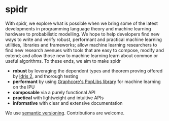 # spidr

With spidr, we explore what is possible when we bring some of the latest developments in programming language theory and machine learning hardware to probabilistic modelling. We hope to help developers find new ways to write and verify robust, performant and practical machine learning utilities, libraries and frameworks; allow machine learning researchers to find new research avenues with tools that are easy to compose, modify and extend; and allow those new to machine learning learn about common or useful algorithms. To these ends, we aim to make spidr

  - **robust** by leveraging the dependent types and theorem proving offered by [Idris 2](https://github.com/idris-lang/Idris2), and thorough testing
  - **performant** by using [Graphcore's PopLibs library](https://github.com/graphcore/poplibs) for machine learning on the IPU
  - **composable** via a purely functional API
  - **practical** with lightweight and intuitive APIs
  - **informative** with clear and extensive documentation

We use [semantic versioning](https://semver.org/). Contributions are welcome.
